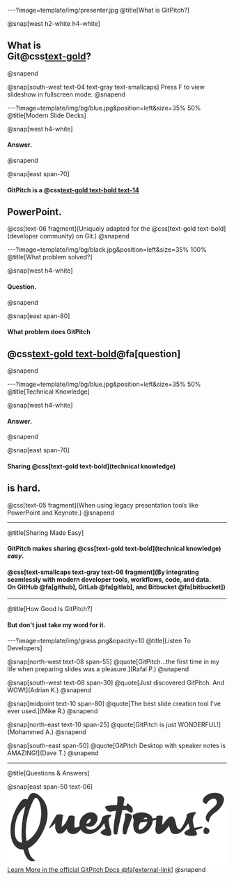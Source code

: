---?image=template/img/presenter.jpg
@title[What is GitPitch?]

@snap[west h2-white h4-white]
## What is<br>Git@css[text-gold](Pitch)?
@snapend

@snap[south-west text-04 text-gray text-smallcaps]
Press F to view slideshow in fullscreen mode.
@snapend

---?image=template/img/bg/blue.jpg&position=left&size=35% 50%
@title[Modern Slide Decks]

@snap[west h4-white]
#### Answer.
@snapend

@snap[east span-70]
#### GitPitch is a @css[text-gold text-bold text-14](modern)
## **PowerPoint**.
@css[text-06 fragment](Uniquely adapted for the @css[text-gold text-bold](developer community) on Git.)
@snapend

---?image=template/img/bg/black.jpg&position=left&size=35% 100%
@title[What problem solved?]

@snap[west h4-white]
#### Question.
@snapend

@snap[east span-80]
#### What problem does GitPitch
## @css[text-gold text-bold](solve)@fa[question]
@snapend

---?image=template/img/bg/blue.jpg&position=left&size=35% 50%
@title[Technical Knowledge]

@snap[west h4-white]
#### Answer.
@snapend

@snap[east span-70]
#### Sharing @css[text-gold text-bold](technical knowledge)
## **is hard**.
@css[text-05 fragment](When using legacy presentation tools like PowerPoint and Keynote.)
@snapend

---
@title[Sharing Made Easy]

#### GitPitch makes sharing @css[text-gold text-bold](technical knowledge) *easy*.

#### @css[text-smallcaps text-gray text-06 fragment](By integrating seamlessly with modern developer tools, workflows, code, and data.<br>On GitHub @fa[github], GitLab @fa[gitlab], and Bitbucket @fa[bitbucket])

---
@title[How Good Is GitPitch?]

#### But don't just take my word for it.

---?image=template/img/grass.png&opacity=10
@title[Listen To Developers]


@snap[north-west text-08 span-55]
@quote[GitPitch...the first time in my life when preparing slides was a pleasure.](Rafal P.)
@snapend

@snap[south-west text-08 span-30]
@quote[Just discovered GitPitch. And WOW!](Adrian K.)
@snapend

@snap[midpoint text-10 span-80]
@quote[The best slide creation tool I've ever used.](Mike R.)
@snapend

@snap[north-east text-10 span-25]
@quote[GitPitch is just WONDERFUL!](Mohammed A.)
@snapend

@snap[south-east span-50]
@quote[GitPitch Desktop with speaker notes is AMAZING!](Dave T.)
@snapend

---
@title[Questions & Answers]

@snap[east span-50 text-06]
![](template/img/questions-4.png)
[Learn More in the official GitPitch Docs @fa[external-link]](https://gitpitch.com/docs)
@snapend

